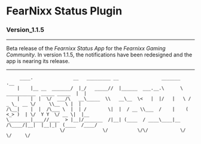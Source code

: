 # __FearNixx Status Plugin__

### Version_1.1.5

--------------------------------------------------------------------------------

Beta release of the _Fearnixx Status App_ for the _Fearnixx Gaming Community_.
In version 1.1.5, the notifications have been redesigned and the app is nearing
its release.

--------------------------------------------------------------------------------

         ____.               __   _________ __                _______                              .__
        |    |__ __  _______/  |_/   _____//  |______  ___.__.\      \   ___________  _____ _____  |  |
        |    |  |  \/  ___/\   __\_____  \\   __\__  \<   |  |/   |   \ /  _ \_  __ \/     \\__  \ |  |
    /\__|    |  |  /\___ \  |  | /        \|  |  / __ \\___  /    |    (  <_> )  | \/  Y Y  \/ __ \|  |__
    \________|____//____  > |__|/_______  /|__| (____  / ____\____|__  /\____/|__|  |__|_|  (____  /____/
                        \/              \/           \/\/            \/                   \/     \/
